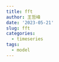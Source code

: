 ```yaml
---
title: fft
author: 王哲峰
date: '2023-05-21'
slug: fft
categories:
  - timeseries
tags:
  - model
---
```

